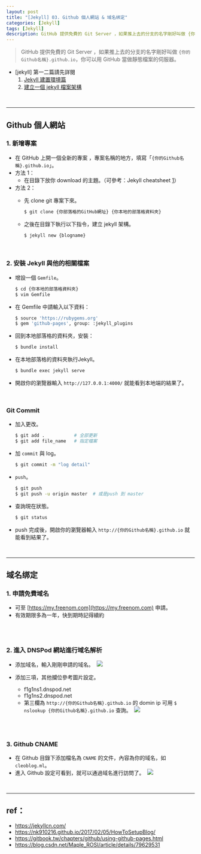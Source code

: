 ```yaml
---
layout: post
title: "[Jekyll] 03. Github 個人網站 & 域名绑定"
categories: [Jekyll]
tags: [Jekyll]
description: GitHub 提供免費的 Git Server ，如果推上去的分支的名字剛好叫做 {你的Github名稱}.github.io，你可以用 GitHub 當做靜態檔案的伺服器...
---
```



> GitHub 提供免費的 Git Server ，如果推上去的分支的名字剛好叫做 `{你的Github名稱}.github.io`，你可以用 GitHub 當做靜態檔案的伺服器。

- [jekyll] 第一二篇請先詳閱
    1. [Jekyll 建置環境篇](http://cleoblog.ml/jekyll/2018/10/21/Jekyll-01.-Jekyll-建置環境篇.html)
    2. [建立一個 jekyll 檔案架構](http://cleoblog.ml/jekyll/2018/10/25/Jekyll-02.-建立一個-jekyll-檔案架構.html)

<br>

***

## Github 個人網站

### 1. 新增專案

- 在 GitHub 上開一個全新的專案 ，專案名稱的地方，填寫「`{你的Github名稱}.github.io`」。
- 方法 1：
    - 在目錄下放你 download 的主題。（可參考：Jekyll cheatsheet [1](https://devhints.io/jekyll)）
- 方法 2：
    - 先 clone git 專案下來。

        ```bash
        $ git clone {你部落格的GitHub網址} {你本地的部落格資料夾}
        ```

    - 之後在目錄下執行以下指令，建立 jekyll 架構。

        ```bash
        $ jekyll new {blogname}
        ```

<br>

### 2. 安裝 Jekyll 與他的相關檔案

- 增設一個 `Gemfile`。

    ```bash
    $ cd {你本地的部落格資料夾}
    $ vim Gemfile
    ```

- 在 Gemfile 中請輸入以下資料：

    ```bash
    $ source 'https://rubygems.org'
    $ gem 'github-pages', group: :jekyll_plugins
    ```

- 回到本地部落格的資料夾，安裝：

    ```bash
    $ bundle install
    ```

- 在本地部落格的資料夾執行Jekyll。

    ```bash
    $ bundle exec jekyll serve
    ```

- 開啟你的瀏覽器輸入 `http://127.0.0.1:4000/` 就能看到本地端的結果了。

<br>

### Git Commit

- 加入更改。

    ```bash
    $ git add .           # 全部更新
    $ git add file_name   # 指定檔案
    ```

- 加 `commit` 與 log。

    ```bash
    $ git commit -m "log detail"
    ```

- `push`。

    ```bash
    $ git push  
    $ git push -u origin master  # 或是push 到 master
    ```

- 查詢現在狀態。

    ```bash
    $ git status
    ```

- push 完成後，開啟你的瀏覽器輸入 `http://{你的Github名稱}.github.io` 就能看到結果了。

<br>

***

## 域名绑定

### 1. 申請免費域名

- 可至 [https://my.freenom.com](https://my.freenom.com) 申請。
- 有效期限多為一年，快到期時記得續約

<br/><br/>

### 2. 進入 DNSPod 網站進行域名解析

- 添加域名，輸入剛剛申請的域名。
​
    ![](https://s3.amazonaws.com/notejoy/note_images/154234.1.2018-10-25%20%E4%B8%8A%E5%8D%88%2010-12-55.jpg)

- 添加三項，其他攔位參考圖片設定。
    - f1g1ns1.dnspod.net
    - f1g1ns2.dnspod.net
    - 第三欄為 `http://{你的Github名稱}.github.io` 的 domin ip 可用 `$ nslookup {你的Github名稱}.github.io` 查詢。
​
    ![](https://s3.amazonaws.com/notejoy/note_images/154234.1.2018-10-25%20%E4%B8%8A%E5%8D%88%2010-21-22.jpg)

<br/><br/>

### 3. Github CNAME

- 在 Github 目錄下添加檔名為 `CNAME` 的文件，內容為你的域名，如 `cleoblog.ml`。
- 進入 Github 設定可看到，就可以通過域名進行訪問了。
​
    ![](https://s3.amazonaws.com/notejoy/note_images/154234.1.2018-10-25%20%E4%B8%8A%E5%8D%88%2010-07-03.jpg)

<br>

***

## ref：
- https://jekyllcn.com/
- https://nk910216.github.io/2017/02/05/HowToSetupBlog/
- https://gitbook.tw/chapters/github/using-github-pages.html
- https://blog.csdn.net/Maple_ROSI/article/details/79629531

<br><br>